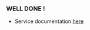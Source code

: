 
<br>

### WELL DONE !

* Service documentation [here](https://kubernetes.io/docs/concepts/services-networking/service/)


